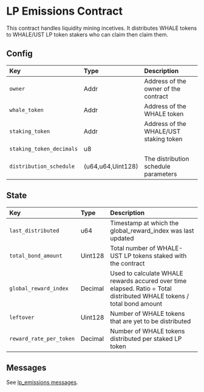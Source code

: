 # LP Emissions Contract

This contract handles liquidity mining incetives. It distributes WHALE tokens to WHALE/UST LP token stakers who can claim then claim them.  

## Config

| Key | Type | Description |
| :--- | :--- | :--- |
| `owner` | Addr | Address of the owner of the contract |
| `whale_token` | Addr | Address of the WHALE token |
| `staking_token` | Addr | Address of the WHALE/UST staking token |
| `staking_token_decimals` | u8 |  |
| `distribution_schedule` | (u64,u64,Uint128) | The distribution schedule parameters |


## State

| Key | Type | Description |
| :--- | :--- | :--- |
| `last_distributed` | u64 | Timestamp at which the global_reward_index was last updated |
| `total_bond_amount` | Uint128 | Total number of WHALE-UST LP tokens staked with the contract |
| `global_reward_index` | Decimal | Used to calculate WHALE rewards accured over time elapsed. Ratio =  Total distributed WHALE tokens / total bond amount |
| `leftover` | Uint128 |  Number of WHALE tokens that are yet to be distributed |
| `reward_rate_per_token` | Decimal | Number of WHALE tokens distributed per staked LP token |

## Messages

See [lp_emissions messages](https://github.com/White-Whale-Defi-Platform/contracts/blob/audit/v1/packages/white_whale/src/tokenomics/lp_emissions.rs).